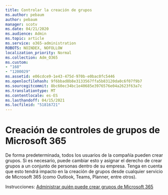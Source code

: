 ```yaml
---
title: Controlar la creación de grupos
ms.author: pebaum
author: pebaum
manager: scotv
ms.date: 04/21/2020
ms.audience: Admin
ms.topic: article
ms.service: o365-administration
ROBOTS: NOINDEX, NOFOLLOW
localization_priority: Normal
ms.collection: Adm_O365
ms.custom:
- "168"
- "1200029"
ms.assetid: e06cdce9-1e43-475d-970b-e0bac0fc5446
ms.openlocfilehash: 9f6bbad8b8e3133567ffa5b83120da0c6f07f9b7
ms.sourcegitcommit: 8bc60ec34bc1e40685e3976576e04a2623f63a7c
ms.translationtype: MT
ms.contentlocale: es-ES
ms.lasthandoff: 04/15/2021
ms.locfileid: "51816721"
---
```

# <a name="control-creation-of-microsoft-365-groups"></a>Creación de controles de grupos de Microsoft 365

De forma predeterminada, todos los usuarios de la compañía pueden crear grupos. Si es necesario, puede cambiar esto y asignar el derecho de crear grupos a un conjunto de personas dentro de su empresa. Tenga en cuenta que esto tendrá impacto en la creación de grupos desde cualquier servicio de Microsoft 365 (como Outlook, Teams, Planner, entre otros).
  
Instrucciones: [Administrar quién puede crear grupos de Microsoft 365](https://docs.microsoft.com/microsoft-365/admin/create-groups/manage-creation-of-groups)
